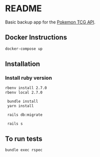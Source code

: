 # README

Basic backup app for the [Pokemon TCG API](https://docs.pokemontcg.io/).

## Docker Instructions

```bash
docker-compose up
```

## Installation

### Install ruby version

```bash
rbenv install 2.7.0
rbenv local 2.7.0
```

```bash
 bundle install
 yarn install

 rails db:migrate

 rails s
```

## To run tests

```bash
bundle exec rspec
```
